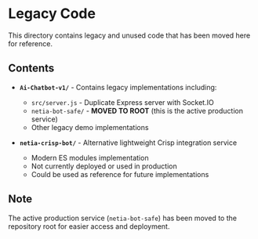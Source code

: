 # Legacy Code

This directory contains legacy and unused code that has been moved here for reference.

## Contents

- **`Ai-Chatbot-v1/`** - Contains legacy implementations including:
  - `src/server.js` - Duplicate Express server with Socket.IO
  - `netia-bot-safe/` - **MOVED TO ROOT** (this is the active production service)
  - Other legacy demo implementations

- **`netia-crisp-bot/`** - Alternative lightweight Crisp integration service
  - Modern ES modules implementation
  - Not currently deployed or used in production
  - Could be used as reference for future implementations

## Note

The active production service (`netia-bot-safe`) has been moved to the repository root for easier access and deployment.
